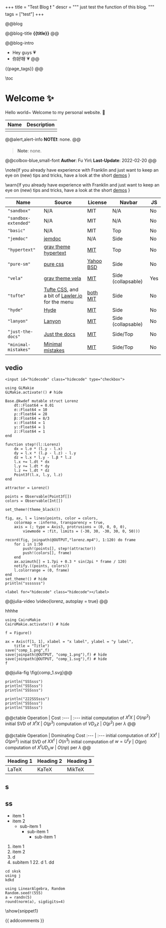 +++
title = "Test Blog ❗️ "
descr = """
    just test the function of this blog.
    """
tags = ["test"]
+++


<!-- ####################################
          [1]. Abstract
#################################### -->

@@blog
<!-- a.blog title -->
@@blog-title 
**{{title}}** 
@@
<!-- b.blog intro -->
@@blog-intro
- Hey guys 💗
- 你好呀 💗
@@
<!-- c.blog tag -->
{{page_tags}}
@@

<!-- d.toc -->
\toc



<!-- ####################################
          [2]. Content
#################################### -->

# Welcome ✨

Hello world~ Welcome to my personal website. 🙌

| Name | Description |
| ---- | ----------- |
| | |

@@alert,alert-info
**NOTE❗️**: none.
@@

> **Note**: none.



@@colbox-blue,small-font
**Author**: Fu Yin\\
**Last-Update**: 2022-02-20
@@

\note{If you already have experience with Franklin and just want to keep an eye on (new) tips and tricks, have a look at the short [demos](/demos/)
}

\warn{If you already have experience with Franklin and just want to keep an eye on (new) tips and tricks, have a look at the short [demos](/demos/)
}


| Name | Source | License | Navbar | JS  |
| ---- | ------ | ------- | ----- | --- |
| `"sandbox"`  | N/A    | MIT     | N/A | No |
| `"sandbox-extended"`  | N/A    | MIT     | N/A | No |
| `"basic"`  | N/A    | MIT     | Top | No |
| `"jemdoc"` | [jemdoc](https://github.com/jem/jemdoc) | N/A | Side | No |
| `"hypertext"` | [grav theme hypertext](https://github.com/artofthesmart/hypertext) | [MIT](https://github.com/artofthesmart/hypertext/blob/master/LICENSE) | Top | No |
| `"pure-sm"` | [pure css](https://purecss.io/layouts/side-menu/) | [Yahoo BSD](https://github.com/pure-css/pure-site/blob/master/LICENSE.md) | Side | No |
| `"vela"` | [grav theme vela](https://github.com/danzinger/grav-theme-vela) | [MIT](https://github.com/danzinger/grav-theme-vela/blob/develop/LICENSE) | Side (collapsable) | Yes |
| `"tufte"` | [Tufte CSS](https://github.com/edwardtufte/tufte-css), and a bit of [Lawler.io](https://github.com/Eiriksmal/lawler-dot-io) for the menu | [both](https://github.com/edwardtufte/tufte-css/blob/gh-pages/LICENSE)  [MIT](https://github.com/Eiriksmal/lawler-dot-io/blob/main/license.md) | Side | No |
| `"hyde"` | [Hyde](https://github.com/poole/hyde) | [MIT](https://github.com/poole/hyde/blob/master/LICENSE.md) | Side | No |
| `"lanyon"` | [Lanyon](https://github.com/poole/lanyon) | [MIT](https://github.com/poole/lanyon/blob/master/LICENSE.md) | Side (collapsable) | No |
| `"just-the-docs"` | [Just the docs](https://github.com/pmarsceill/just-the-docs) | [MIT](https://github.com/pmarsceill/just-the-docs/blob/master/LICENSE.txt) | Side/Top | No |
| `"minimal-mistakes"` | [Minimal mistakes](https://github.com/mmistakes/minimal-mistakes) | [MIT](https://github.com/mmistakes/minimal-mistakes/blob/master/LICENSE) | Side/Top | No |




## vedio

~~~
<input id="hidecode" class="hidecode" type="checkbox">
~~~
```julia:lorenz
using GLMakie
GLMakie.activate!() # hide

Base.@kwdef mutable struct Lorenz
    dt::Float64 = 0.01
    σ::Float64 = 10
    ρ::Float64 = 28
    β::Float64 = 8/3
    x::Float64 = 1
    y::Float64 = 1
    z::Float64 = 1
end

function step!(l::Lorenz)
    dx = l.σ * (l.y - l.x)
    dy = l.x * (l.ρ - l.z) - l.y
    dz = l.x * l.y - l.β * l.z
    l.x += l.dt * dx
    l.y += l.dt * dy
    l.z += l.dt * dz
    Point3f(l.x, l.y, l.z)
end

attractor = Lorenz()

points = Observable(Point3f[])
colors = Observable(Int[])

set_theme!(theme_black())

fig, ax, l = lines(points, color = colors,
    colormap = :inferno, transparency = true,
    axis = (; type = Axis3, protrusions = (0, 0, 0, 0),
        viewmode = :fit, limits = (-30, 30, -30, 30, 0, 50)))

record(fig, joinpath(@OUTPUT,"lorenz.mp4"), 1:120) do frame
    for i in 1:50
        push!(points[], step!(attractor))
        push!(colors[], frame)
    end
    ax.azimuth[] = 1.7pi + 0.3 * sin(2pi * frame / 120)
    notify.((points, colors))
    l.colorrange = (0, frame)
end
set_theme!() # hide
println("sssssss")
```
~~~
<label for="hidecode" class="hidecode"></label>
~~~

@@julia-video \video{lorenz, autoplay = true} @@





hhhhe


```!
using CairoMakie
CairoMakie.activate!() # hide

f = Figure()

ax = Axis(f[1, 1], xlabel = "x label", ylabel = "y label",
    title = "Title")
save("comp_1.png",f)
save(joinpath(@OUTPUT, "comp_1.png"),f) # hide
save(joinpath(@OUTPUT, "comp_1.svg"),f) # hide
f
```

@@julia-fig \fig{comp_1.svg}@@


```!
println("SSSsss")
println("SSSsss")
println("SSSsss")

```

```julia:tr
println("222SSSsss")
println("SSSsss")
println("SSSsss")

```

@@ctable
Operation | Cost
:--- | :---
initial computation of $X^tX$ | $O(np^2)$
initial SVD of $X^tX$ | $O(p^3)$
computation of $VD_λz$ | $O(p^2)$ per $λ$
@@

@@ctable
Operation | Dominating Cost
:--- | :---
initial computation of $XX^t$ | $O(pn^2)$
initial SVD of $XX^t$ | $O(n^3)$
initial computation of $w = U^ty$ | $O(pn)$
computation of $X^t U D_λ w$ | $O(np)$ per $λ$
@@


| Heading 1 | Heading 2 | Heading 3 |
|-----------|-----------|-----------|
| LaTeX     | KaTeX     | MikTeX    |

s
---

ss
---

* item 1
* item 2
  * sub-item 1
    * sub-item 1
      * sub-item 1


1. item 1
1. item 2
  1. d
  1. subitem 1
    22. d
    1. dd



```plaintext
cd sksk
using j
kdkd
```


```julia:snippet1
using LinearAlgebra, Random
Random.seed!(555)
a = randn(5)
round(norm(a), sigdigits=4)
```

\show{snippet1}


<!-- ```julia:gen
testcsv = "h1,h2,h3
152,some string, 1.5f0
0,another string,2.87"
write("testcsv.csv", testcsv)
```
\tableinput{custom h1,custom h2,custom h3}{/testcsv.csv} -->


{{ addcomments }}
